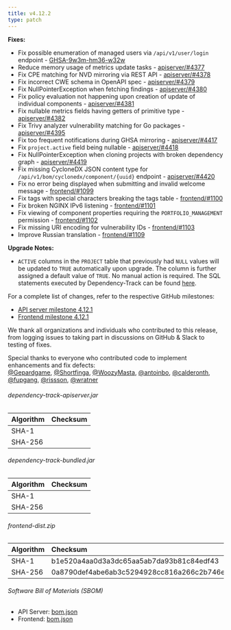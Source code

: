 ```yaml
---
title: v4.12.2
type: patch
---
```


**Fixes:**

* Fix possible enumeration of managed users via `/api/v1/user/login` endpoint - [GHSA-9w3m-hm36-w32w]
* Reduce memory usage of metrics update tasks - [apiserver/#4377]
* Fix CPE matching for NVD mirroring via REST API - [apiserver/#4378]
* Fix incorrect CWE schema in OpenAPI spec - [apiserver/#4379]
* Fix NullPointerException when fetching findings - [apiserver/#4380]
* Fix policy evaluation not happening upon creation of update of individual components - [apiserver/#4381]
* Fix nullable metrics fields having getters of primitive type - [apiserver/#4382]
* Fix Trivy analyzer vulnerability matching for Go packages - [apiserver/#4395]
* Fix too frequent notifications during GHSA mirroring - [apiserver/#4417]
* Fix `project.active` field being nullable - [apiserver/#4418]
* Fix NullPointerException when cloning projects with broken dependency graph - [apiserver/#4419]
* Fix missing CycloneDX JSON content type for `/api/v1/bom/cyclonedx/component/{uuid}` endpoint - [apiserver/#4420]
* Fix no error being displayed when submitting and invalid welcome message - [frontend/#1099]
* Fix tags with special characters breaking the tags table - [frontend/#1100]
* Fix broken NGINX IPv6 listening - [frontend/#1101]
* Fix viewing of component properties requiring the `PORTFOLIO_MANAGEMENT` permission - [frontend/#1102]
* Fix missing URI encoding for vulnerability IDs - [frontend/#1103]
* Improve Russian translation - [frontend/#1109]

**Upgrade Notes:**

* `ACTIVE` columns in the `PROJECT` table that previously had `NULL` values will be updated
to `TRUE` automatically upon upgrade. The column is further assigned a default value of `TRUE`.
No manual action is required. The SQL statements executed by Dependency-Track can be found [here](https://github.com/DependencyTrack/dependency-track/blob/92f0d605ce4fdff4a20ff408c748dd1023786fb4/src/main/java/org/dependencytrack/upgrade/v4122/v4122Updater.java#L45-L82).

For a complete list of changes, refer to the respective GitHub milestones:

* [API server milestone 4.12.1](https://github.com/DependencyTrack/dependency-track/milestone/46?closed=1)
* [Frontend milestone 4.12.1](https://github.com/DependencyTrack/frontend/milestone/31?closed=1)

We thank all organizations and individuals who contributed to this release, from logging issues to taking part in discussions on GitHub & Slack to testing of fixes.

Special thanks to everyone who contributed code to implement enhancements and fix defects:  
[@Gepardgame], [@Shortfinga], [@WoozyMasta], [@antoinbo], [@calderonth], [@fupgang], [@rissson], [@wratner]

###### dependency-track-apiserver.jar

| Algorithm | Checksum |
|:----------|:---------|
| SHA-1     |          |
| SHA-256   |          |

###### dependency-track-bundled.jar

| Algorithm | Checksum |
|:----------|:---------|
| SHA-1     |          |
| SHA-256   |          |

###### frontend-dist.zip

| Algorithm | Checksum                                                         |
|:----------|:-----------------------------------------------------------------|
| SHA-1     | b1e520a4aa0d3a3dc65aa5ab7da93b81c84edf43                         |
| SHA-256   | 0a8790def4abe6ab3c5294928cc816a266c2b746ec39b0c1f140b8a2f4c0ad74 |

###### Software Bill of Materials (SBOM)

* API Server: [bom.json](https://github.com/DependencyTrack/dependency-track/releases/download/4.12.2/bom.json)
* Frontend: [bom.json](https://github.com/DependencyTrack/frontend/releases/download/4.12.2/bom.json)

[GHSA-9w3m-hm36-w32w]: https://github.com/DependencyTrack/dependency-track/security/advisories/GHSA-9w3m-hm36-w32w

[apiserver/#4377]: https://github.com/DependencyTrack/dependency-track/pull/4377
[apiserver/#4378]: https://github.com/DependencyTrack/dependency-track/pull/4378
[apiserver/#4379]: https://github.com/DependencyTrack/dependency-track/pull/4379
[apiserver/#4380]: https://github.com/DependencyTrack/dependency-track/pull/4380
[apiserver/#4381]: https://github.com/DependencyTrack/dependency-track/pull/4381
[apiserver/#4382]: https://github.com/DependencyTrack/dependency-track/pull/4382
[apiserver/#4395]: https://github.com/DependencyTrack/dependency-track/pull/4395
[apiserver/#4417]: https://github.com/DependencyTrack/dependency-track/pull/4417
[apiserver/#4418]: https://github.com/DependencyTrack/dependency-track/pull/4418
[apiserver/#4419]: https://github.com/DependencyTrack/dependency-track/pull/4419
[apiserver/#4420]: https://github.com/DependencyTrack/dependency-track/pull/4420

[frontend/#1099]: https://github.com/DependencyTrack/frontend/pull/1099
[frontend/#1100]: https://github.com/DependencyTrack/frontend/pull/1100
[frontend/#1101]: https://github.com/DependencyTrack/frontend/pull/1101
[frontend/#1102]: https://github.com/DependencyTrack/frontend/pull/1102
[frontend/#1103]: https://github.com/DependencyTrack/frontend/pull/1103
[frontend/#1109]: https://github.com/DependencyTrack/frontend/pull/1109

[@Gepardgame]: https://github.com/Gepardgame
[@Shortfinga]: https://github.com/Shortfinga
[@WoozyMasta]: https://github.com/WoozyMasta
[@antoinbo]: https://github.com/antoinbo
[@calderonth]: https://github.com/calderonth
[@fupgang]: https://github.com/fupgang
[@rissson]: https://github.com/rissson
[@wratner]: https://github.com/wratner